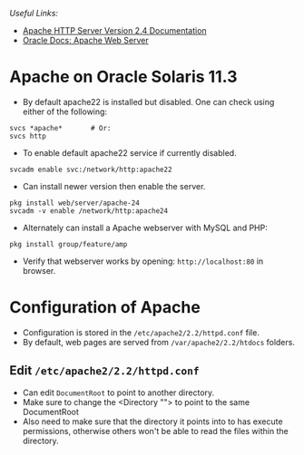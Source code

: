 *Useful Links:*
- [Apache HTTP Server Version 2.4 Documentation](http://httpd.apache.org/docs/2.4/)
- [Oracle Docs: Apache Web Server](https://docs.oracle.com/cd/E53394_01/html/E54831/gnvhs.html)

# Apache on Oracle Solaris 11.3
- By default apache22 is installed but disabled. One can check using either of the following:
```
svcs *apache*       # Or:
svcs http
```
- To enable default apache22 service if currently disabled.
```
svcadm enable svc:/network/http:apache22
```
- Can install newer version then enable the server.
```
pkg install web/server/apache-24
svcadm -v enable /network/http:apache24
```
- Alternately can install a Apache webserver with MySQL and PHP:
```
pkg install group/feature/amp
```
- Verify that webserver works by opening: `http://localhost:80` in browser.

# Configuration of Apache
- Configuration is stored in the `/etc/apache2/2.2/httpd.conf` file.
- By default, web pages are served from `/var/apache2/2.2/htdocs` folders.

## Edit `/etc/apache2/2.2/httpd.conf`

- Can edit `DocumentRoot` to point to another directory.
- Make sure to change the <Directory ""> to point to the same DocumentRoot
- Also need to make sure that the directory it points into to has execute permissions, otherwise others won't be able to read the files within the directory.
